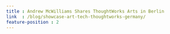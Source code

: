 ```yaml
---
title : Andrew McWilliams Shares ThoughtWorks Arts in Berlin
link  : /blog/showcase-art-tech-thoughtworks-germany/
feature-position : 2
---
```

